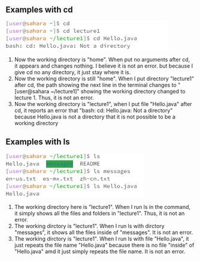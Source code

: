 ## Examples with cd
![Image](3.png)
1. Now the working directory is "home". When put no arguments after cd, it appears and changes nothing. I believe it is not an error. but because I give cd no any directory, it just stay where it is.
2. Now the working directory is still "home". When I put directory "lecture1" after cd, the path showing the next line in the terminal changes to "[user@sahara ~/lecture1]" showing the working directory changed to lecture 1. Thus, it is not an error.
3. Now the working directory is "lecture1", when I put file "Hello.java" after cd, it reports an error that "bash: cd: Hello.java: Not a directory" because Hello.java is not a directory that it is not possible to be a working directory


## Examples with ls
![Image](1.png)
1. The working directory here is "lecture1". When I run ls in the command, it simply shows all the files and folders in "lecture1". Thus, it is not an error.
2. The working dirctory is "lecture1". When I run ls with dirctory "messages", it shows all the files inside of "messages". It is not an error.
3. The working dirctory is "lecture1". When I run ls with file "Hello.java", it just repeats the file name "Hello.java" because there is no file "inside" of "Hello.java" amd it just simply repeats the file name. It is not an error. 
